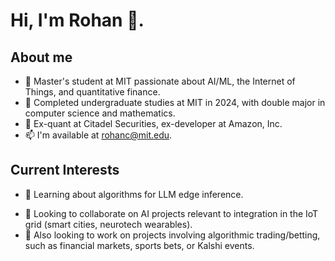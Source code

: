 # Hi, I'm Rohan 👋.
## About me
- 🔭 Master's student at MIT passionate about AI/ML, the Internet of Things, and quantitative finance.
- 💬 Completed undergraduate studies at MIT in 2024, with double major in computer science and mathematics.
- 💬 Ex-quant at Citadel Securities, ex-developer at Amazon, Inc.
- 📫 I'm available at rohanc@mit.edu.

## Current Interests
- 🌱 Learning about algorithms for LLM edge inference.
<!--
- 🤔 Nascent interest in biotech/neurotech.
--->
- 👯 Looking to collaborate on AI projects relevant to integration in the IoT grid (smart cities, neurotech wearables).
- 👯 Also looking to work on projects involving algorithmic trading/betting, such as financial markets, sports bets, or Kalshi events.
<!--
- 📖 Currently reading books in the fields of traditional ML methods, entrepreneurial strategy, and the 21st century.
--->

<!--
**rohanc-30/rohanc-30** is a ✨ _special_ ✨ repository because its `README.md` (this file) appears on your GitHub profile.

Here are some ideas to get you started:

- 🔭 I’m currently working on ...
- 🌱 I’m currently learning ...
- 👯 I’m looking to collaborate on ...
- 🤔 I’m looking for help with ...
- 💬 Ask me about ...
- 📫 How to reach me: ...
- 😄 Pronouns: ...
- ⚡ Fun fact: ...
-->
